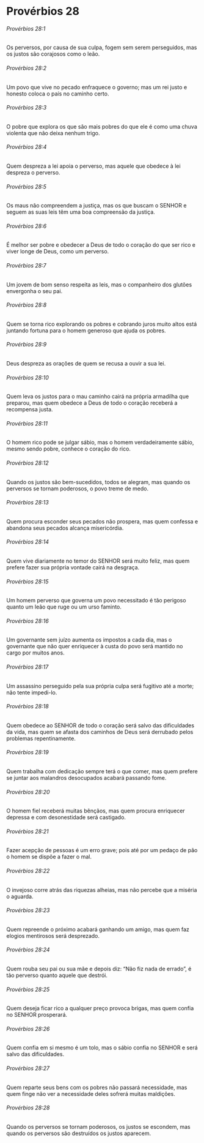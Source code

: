 # Provérbios 28

###### Provérbios 28:1

Os perversos, por causa de sua culpa, fogem sem serem perseguidos, mas os justos são corajosos como o leão.

###### Provérbios 28:2

Um povo que vive no pecado enfraquece o governo; mas um rei justo e honesto coloca o país no caminho certo.

###### Provérbios 28:3

O pobre que explora os que são mais pobres do que ele é como uma chuva violenta que não deixa nenhum trigo.

###### Provérbios 28:4

Quem despreza a lei apoia o perverso, mas aquele que obedece à lei despreza o perverso.

###### Provérbios 28:5

Os maus não compreendem a justiça, mas os que buscam o SENHOR e seguem as suas leis têm uma boa compreensão da justiça.

###### Provérbios 28:6

É melhor ser pobre e obedecer a Deus de todo o coração do que ser rico e viver longe de Deus, como um perverso.

###### Provérbios 28:7

Um jovem de bom senso respeita as leis, mas o companheiro dos glutões envergonha o seu pai.

###### Provérbios 28:8

Quem se torna rico explorando os pobres e cobrando juros muito altos está juntando fortuna para o homem generoso que ajuda os pobres.

###### Provérbios 28:9

Deus despreza as orações de quem se recusa a ouvir a sua lei.

###### Provérbios 28:10

Quem leva os justos para o mau caminho cairá na própria armadilha que preparou, mas quem obedece a Deus de todo o coração receberá a recompensa justa.

###### Provérbios 28:11

O homem rico pode se julgar sábio, mas o homem verdadeiramente sábio, mesmo sendo pobre, conhece o coração do rico.

###### Provérbios 28:12

Quando os justos são bem-sucedidos, todos se alegram, mas quando os perversos se tornam poderosos, o povo treme de medo.

###### Provérbios 28:13

Quem procura esconder seus pecados não prospera, mas quem confessa e abandona seus pecados alcança misericórdia.

###### Provérbios 28:14

Quem vive diariamente no temor do SENHOR será muito feliz, mas quem prefere fazer sua própria vontade cairá na desgraça.

###### Provérbios 28:15

Um homem perverso que governa um povo necessitado é tão perigoso quanto um leão que ruge ou um urso faminto.

###### Provérbios 28:16

Um governante sem juízo aumenta os impostos a cada dia, mas o governante que não quer enriquecer à custa do povo será mantido no cargo por muitos anos.

###### Provérbios 28:17

Um assassino perseguido pela sua própria culpa será fugitivo até a morte; não tente impedi-lo.

###### Provérbios 28:18

Quem obedece ao SENHOR de todo o coração será salvo das dificuldades da vida, mas quem se afasta dos caminhos de Deus será derrubado pelos problemas repentinamente.

###### Provérbios 28:19

Quem trabalha com dedicação sempre terá o que comer, mas quem prefere se juntar aos malandros desocupados acabará passando fome.

###### Provérbios 28:20

O homem fiel receberá muitas bênçãos, mas quem procura enriquecer depressa e com desonestidade será castigado.

###### Provérbios 28:21

Fazer acepção de pessoas é um erro grave; pois até por um pedaço de pão o homem se dispõe a fazer o mal.

###### Provérbios 28:22

O invejoso corre atrás das riquezas alheias, mas não percebe que a miséria o aguarda.

###### Provérbios 28:23

Quem repreende o próximo acabará ganhando um amigo, mas quem faz elogios mentirosos será desprezado.

###### Provérbios 28:24

Quem rouba seu pai ou sua mãe e depois diz: “Não fiz nada de errado”, é tão perverso quanto aquele que destrói.

###### Provérbios 28:25

Quem deseja ficar rico a qualquer preço provoca brigas, mas quem confia no SENHOR prosperará.

###### Provérbios 28:26

Quem confia em si mesmo é um tolo, mas o sábio confia no SENHOR e será salvo das dificuldades.

###### Provérbios 28:27

Quem reparte seus bens com os pobres não passará necessidade, mas quem finge não ver a necessidade deles sofrerá muitas maldições.

###### Provérbios 28:28

Quando os perversos se tornam poderosos, os justos se escondem, mas quando os perversos são destruídos os justos aparecem.

